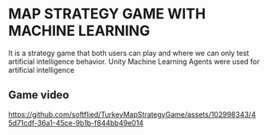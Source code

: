 # MAP STRATEGY GAME WITH MACHINE LEARNING
It is a strategy game that both users can play and where we can only test artificial intelligence behavior. Unity Machine Learning Agents were used for artificial intelligence

## Game video


https://github.com/softflied/TurkeyMapStrategyGame/assets/102998343/45d71cdf-36a1-45ce-9b1b-f844bb49e014

